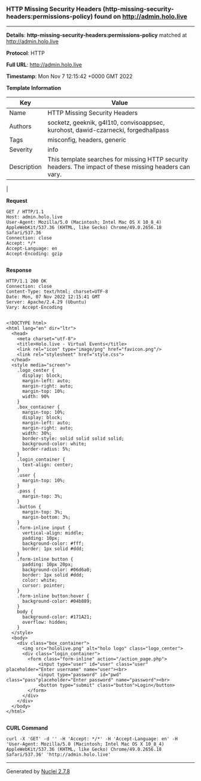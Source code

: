 ### HTTP Missing Security Headers (http-missing-security-headers:permissions-policy) found on http://admin.holo.live
---
**Details**: **http-missing-security-headers:permissions-policy**  matched at http://admin.holo.live

**Protocol**: HTTP

**Full URL**: http://admin.holo.live

**Timestamp**: Mon Nov 7 12:15:42 +0000 GMT 2022

**Template Information**

| Key | Value |
|---|---|
| Name | HTTP Missing Security Headers |
| Authors | socketz, geeknik, g4l1t0, convisoappsec, kurohost, dawid-czarnecki, forgedhallpass |
| Tags | misconfig, headers, generic |
| Severity | info |
| Description | This template searches for missing HTTP security headers. The impact of these missing headers can vary.
 |

**Request**
```http
GET / HTTP/1.1
Host: admin.holo.live
User-Agent: Mozilla/5.0 (Macintosh; Intel Mac OS X 10_8_4) AppleWebKit/537.36 (KHTML, like Gecko) Chrome/49.0.2656.18 Safari/537.36
Connection: close
Accept: */*
Accept-Language: en
Accept-Encoding: gzip


```

**Response**
```http
HTTP/1.1 200 OK
Connection: close
Content-Type: text/html; charset=UTF-8
Date: Mon, 07 Nov 2022 12:15:41 GMT
Server: Apache/2.4.29 (Ubuntu)
Vary: Accept-Encoding


<!DOCTYPE html>
<html lang="en" dir="ltr">
  <head>
    <meta charset="utf-8">
    <title>Holo.live - Virtual Events</title>
    <link rel="icon" type="image/png" href="favicon.png"/>
    <link rel="stylesheet" href="style.css">
  </head>
  <style media="screen">
    .logo_center {
      display: block;
      margin-left: auto;
      margin-right: auto;
      margin-top: 10%;
      width: 90%
    }
    .box_container {
      margin-top: 10%;
      display: block;
      margin-left: auto;
      margin-right: auto;
      width: 30%;
      border-style: solid solid solid solid;
      background-color: white;
      border-radius: 5%;
    }
    .login_container {
      text-align: center;
    }
    .user {
      margin-top: 10%;
    }
    .pass {
      margin-top: 3%;
    }
    .button {
      margin-top: 3%;
      margin-bottom: 3%;
    }
    .form-inline input {
      vertical-align: middle;
      padding: 10px;
      background-color: #fff;
      border: 1px solid #ddd;
    }
    .form-inline button {
      padding: 10px 20px;
      background-color: #06d6a0;
      border: 1px solid #ddd;
      color: white;
      cursor: pointer;
    }
    .form-inline button:hover {
      background-color: #04b889;
    }
    body {
      background-color: #171A21;
      overflow: hidden; 
    }
  </style>
  <body>
    <div class="box_container">
      <img src="hololive.png" alt="holo logo" class="logo_center">
      <div class="login_container">
        <form class="form-inline" action="/action_page.php">
            <input type="user" id="user" class="user" placeholder="Enter username" name="user"><br>
            <input type="password" id="pwd" class="pass"placeholder="Enter password" name="password"><br>
            <button type="submit" class="button">Login</button>
        </form>
      </div>
    </div>
  </body>
</html>


```


**CURL Command**
```
curl -X 'GET' -d '' -H 'Accept: */*' -H 'Accept-Language: en' -H 'User-Agent: Mozilla/5.0 (Macintosh; Intel Mac OS X 10_8_4) AppleWebKit/537.36 (KHTML, like Gecko) Chrome/49.0.2656.18 Safari/537.36' 'http://admin.holo.live'
```
---
Generated by [Nuclei 2.7.8](https://github.com/projectdiscovery/nuclei)